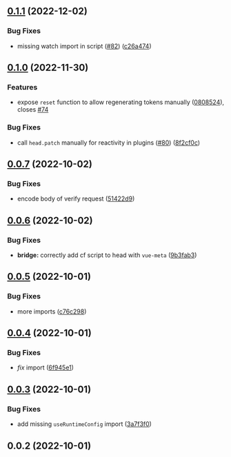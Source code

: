 

## [0.1.1](https://github.com/nuxt-modules/turnstile/compare/0.1.0...0.1.1) (2022-12-02)


### Bug Fixes

* missing watch import in script ([#82](https://github.com/nuxt-modules/turnstile/issues/82)) ([c26a474](https://github.com/nuxt-modules/turnstile/commit/c26a474332158ba171101ad06f173c179a2cfd37))

## [0.1.0](https://github.com/nuxt-modules/turnstile/compare/0.0.7...0.1.0) (2022-11-30)


### Features

* expose `reset` function to allow regenerating tokens manually ([0808524](https://github.com/nuxt-modules/turnstile/commit/08085242aeb9a58335646e8c83e48605d502a78c)), closes [#74](https://github.com/nuxt-modules/turnstile/issues/74)


### Bug Fixes

* call `head.patch` manually for reactivity in plugins ([#80](https://github.com/nuxt-modules/turnstile/issues/80)) ([8f2cf0c](https://github.com/nuxt-modules/turnstile/commit/8f2cf0c550c343129db0b3ec5f7041a04183e278))

## [0.0.7](https://github.com/nuxt-modules/turnstile/compare/0.0.6...0.0.7) (2022-10-02)


### Bug Fixes

* encode body of verify request ([51422d9](https://github.com/nuxt-modules/turnstile/commit/51422d99cc7aeb25375ad40fe56155e2d3ad759c))

## [0.0.6](https://github.com/nuxt-modules/turnstile/compare/0.0.5...0.0.6) (2022-10-02)


### Bug Fixes

* **bridge:** correctly add cf script to head with `vue-meta` ([9b3fab3](https://github.com/nuxt-modules/turnstile/commit/9b3fab3cfcc0564e8322f452c27a1382308ad5d3))

## [0.0.5](https://github.com/nuxt-modules/turnstile/compare/0.0.4...0.0.5) (2022-10-01)


### Bug Fixes

* more imports ([c76c298](https://github.com/nuxt-modules/turnstile/commit/c76c2989c3b14844c24f54e30e3493c778b29464))

## [0.0.4](https://github.com/nuxt-modules/turnstile/compare/0.0.3...0.0.4) (2022-10-01)


### Bug Fixes

* _fix_ import ([6f945e1](https://github.com/nuxt-modules/turnstile/commit/6f945e1ecd1a33f05dde6b68f5c1e91e7657fe9f))

## [0.0.3](https://github.com/nuxt-modules/turnstile/compare/0.0.2...0.0.3) (2022-10-01)


### Bug Fixes

* add missing `useRuntimeConfig` import ([3a7f3f0](https://github.com/nuxt-modules/turnstile/commit/3a7f3f09d7d5b277b0ccbda631f984bcf21acaa6))

## 0.0.2 (2022-10-01)
